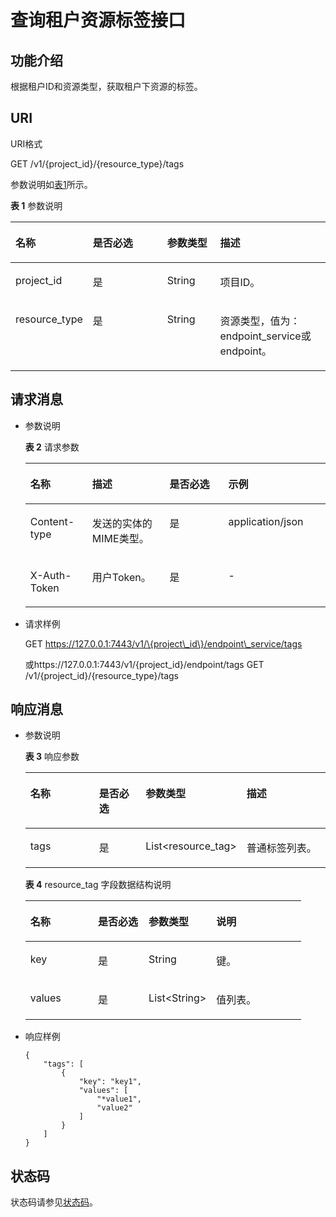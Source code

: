 # 查询租户资源标签接口<a name="vpcep_06_0503"></a>

## 功能介绍<a name="section20272125217516"></a>

根据租户ID和资源类型，获取租户下资源的标签。

## URI<a name="section11275852457"></a>

URI格式

GET  /v1/\{project\_id\}/\{resource\_type\}/tags

参数说明如[表1](#table943516221477)所示。

**表 1**  参数说明

<a name="table943516221477"></a>
<table><thead align="left"><tr id="row1343613226474"><th class="cellrowborder" valign="top" width="21.43%" id="mcps1.2.5.1.1"><p id="p9436922104719"><a name="p9436922104719"></a><a name="p9436922104719"></a>名称</p>
</th>
<th class="cellrowborder" valign="top" width="25.509999999999998%" id="mcps1.2.5.1.2"><p id="p194362228474"><a name="p194362228474"></a><a name="p194362228474"></a>是否必选</p>
</th>
<th class="cellrowborder" valign="top" width="17.349999999999998%" id="mcps1.2.5.1.3"><p id="p1243612224474"><a name="p1243612224474"></a><a name="p1243612224474"></a>参数类型</p>
</th>
<th class="cellrowborder" valign="top" width="35.709999999999994%" id="mcps1.2.5.1.4"><p id="p1343632294715"><a name="p1343632294715"></a><a name="p1343632294715"></a>描述</p>
</th>
</tr>
</thead>
<tbody><tr id="row1143672204713"><td class="cellrowborder" valign="top" width="21.43%" headers="mcps1.2.5.1.1 "><p id="p114361222479"><a name="p114361222479"></a><a name="p114361222479"></a>project_id</p>
</td>
<td class="cellrowborder" valign="top" width="25.509999999999998%" headers="mcps1.2.5.1.2 "><p id="p11436222134717"><a name="p11436222134717"></a><a name="p11436222134717"></a>是</p>
</td>
<td class="cellrowborder" valign="top" width="17.349999999999998%" headers="mcps1.2.5.1.3 "><p id="p11436022124715"><a name="p11436022124715"></a><a name="p11436022124715"></a>String</p>
</td>
<td class="cellrowborder" valign="top" width="35.709999999999994%" headers="mcps1.2.5.1.4 "><p id="p204361922164712"><a name="p204361922164712"></a><a name="p204361922164712"></a>项目ID。</p>
</td>
</tr>
<tr id="row12436162264715"><td class="cellrowborder" valign="top" width="21.43%" headers="mcps1.2.5.1.1 "><p id="p2436202244718"><a name="p2436202244718"></a><a name="p2436202244718"></a>resource_type</p>
</td>
<td class="cellrowborder" valign="top" width="25.509999999999998%" headers="mcps1.2.5.1.2 "><p id="p7436162254718"><a name="p7436162254718"></a><a name="p7436162254718"></a>是</p>
</td>
<td class="cellrowborder" valign="top" width="17.349999999999998%" headers="mcps1.2.5.1.3 "><p id="p3437152214478"><a name="p3437152214478"></a><a name="p3437152214478"></a>String</p>
</td>
<td class="cellrowborder" valign="top" width="35.709999999999994%" headers="mcps1.2.5.1.4 "><p id="p143713224476"><a name="p143713224476"></a><a name="p143713224476"></a>资源类型，值为：endpoint_service或endpoint。</p>
</td>
</tr>
</tbody>
</table>

## 请求消息<a name="section5371135214516"></a>

-   参数说明

    **表 2**  请求参数

    <a name="table72968529518"></a>
    <table><thead align="left"><tr id="row13746552252"><th class="cellrowborder" valign="top" width="20.62%" id="mcps1.2.5.1.1"><p id="p197462521954"><a name="p197462521954"></a><a name="p197462521954"></a>名称</p>
    </th>
    <th class="cellrowborder" valign="top" width="25.77%" id="mcps1.2.5.1.2"><p id="p1074614520518"><a name="p1074614520518"></a><a name="p1074614520518"></a>描述</p>
    </th>
    <th class="cellrowborder" valign="top" width="19.59%" id="mcps1.2.5.1.3"><p id="p14747175211514"><a name="p14747175211514"></a><a name="p14747175211514"></a>是否必选</p>
    </th>
    <th class="cellrowborder" valign="top" width="34.02%" id="mcps1.2.5.1.4"><p id="p107471852755"><a name="p107471852755"></a><a name="p107471852755"></a>示例</p>
    </th>
    </tr>
    </thead>
    <tbody><tr id="row1674715219512"><td class="cellrowborder" valign="top" width="20.62%" headers="mcps1.2.5.1.1 "><p id="p20747752255"><a name="p20747752255"></a><a name="p20747752255"></a>Content-type</p>
    </td>
    <td class="cellrowborder" valign="top" width="25.77%" headers="mcps1.2.5.1.2 "><p id="p974716526517"><a name="p974716526517"></a><a name="p974716526517"></a>发送的实体的MIME类型。</p>
    </td>
    <td class="cellrowborder" valign="top" width="19.59%" headers="mcps1.2.5.1.3 "><p id="p4747952453"><a name="p4747952453"></a><a name="p4747952453"></a>是</p>
    </td>
    <td class="cellrowborder" valign="top" width="34.02%" headers="mcps1.2.5.1.4 "><p id="p1747145212513"><a name="p1747145212513"></a><a name="p1747145212513"></a>application/json</p>
    </td>
    </tr>
    <tr id="row87473527511"><td class="cellrowborder" valign="top" width="20.62%" headers="mcps1.2.5.1.1 "><p id="p374795217512"><a name="p374795217512"></a><a name="p374795217512"></a>X-Auth-Token</p>
    </td>
    <td class="cellrowborder" valign="top" width="25.77%" headers="mcps1.2.5.1.2 "><p id="p8747652659"><a name="p8747652659"></a><a name="p8747652659"></a>用户Token。</p>
    </td>
    <td class="cellrowborder" valign="top" width="19.59%" headers="mcps1.2.5.1.3 "><p id="p207471452752"><a name="p207471452752"></a><a name="p207471452752"></a>是</p>
    </td>
    <td class="cellrowborder" valign="top" width="34.02%" headers="mcps1.2.5.1.4 "><p id="p1974711521653"><a name="p1974711521653"></a><a name="p1974711521653"></a>-</p>
    </td>
    </tr>
    </tbody>
    </table>

-   请求样例

    GET https://127.0.0.1:7443/v1/\{project\_id\}/endpoint\_service/tags

    或https://127.0.0.1:7443/v1/\{project\_id\}/endpoint/tags GET /v1/\{project\_id\}/\{resource\_type\}/tags


## 响应消息<a name="section1743165217514"></a>

-   参数说明

    **表 3**  响应参数

    <a name="table124997528515"></a>
    <table><thead align="left"><tr id="row1374816521452"><th class="cellrowborder" valign="top" width="25.509999999999998%" id="mcps1.2.5.1.1"><p id="p12748115220515"><a name="p12748115220515"></a><a name="p12748115220515"></a>名称</p>
    </th>
    <th class="cellrowborder" valign="top" width="17.349999999999998%" id="mcps1.2.5.1.2"><p id="p574816523510"><a name="p574816523510"></a><a name="p574816523510"></a>是否必选</p>
    </th>
    <th class="cellrowborder" valign="top" width="25.509999999999998%" id="mcps1.2.5.1.3"><p id="p47482520515"><a name="p47482520515"></a><a name="p47482520515"></a>参数类型</p>
    </th>
    <th class="cellrowborder" valign="top" width="31.630000000000003%" id="mcps1.2.5.1.4"><p id="p97481352054"><a name="p97481352054"></a><a name="p97481352054"></a>描述</p>
    </th>
    </tr>
    </thead>
    <tbody><tr id="row107488520520"><td class="cellrowborder" valign="top" width="25.509999999999998%" headers="mcps1.2.5.1.1 "><p id="p1474817529515"><a name="p1474817529515"></a><a name="p1474817529515"></a>tags</p>
    </td>
    <td class="cellrowborder" valign="top" width="17.349999999999998%" headers="mcps1.2.5.1.2 "><p id="p1274865214513"><a name="p1274865214513"></a><a name="p1274865214513"></a>是</p>
    </td>
    <td class="cellrowborder" valign="top" width="25.509999999999998%" headers="mcps1.2.5.1.3 "><p id="p774810524514"><a name="p774810524514"></a><a name="p774810524514"></a>List&lt;resource_tag&gt;</p>
    </td>
    <td class="cellrowborder" valign="top" width="31.630000000000003%" headers="mcps1.2.5.1.4 "><p id="p1774811521655"><a name="p1774811521655"></a><a name="p1774811521655"></a>普通标签列表。</p>
    </td>
    </tr>
    </tbody>
    </table>

    **表 4**  resource\_tag 字段数据结构说明

    <a name="table144649521456"></a>
    <table><thead align="left"><tr id="row1974875215510"><th class="cellrowborder" valign="top" width="24.490000000000002%" id="mcps1.2.5.1.1"><p id="p57487522519"><a name="p57487522519"></a><a name="p57487522519"></a>名称</p>
    </th>
    <th class="cellrowborder" valign="top" width="18.37%" id="mcps1.2.5.1.2"><p id="p97488522056"><a name="p97488522056"></a><a name="p97488522056"></a>是否必选</p>
    </th>
    <th class="cellrowborder" valign="top" width="24.490000000000002%" id="mcps1.2.5.1.3"><p id="p177481352457"><a name="p177481352457"></a><a name="p177481352457"></a>参数类型</p>
    </th>
    <th class="cellrowborder" valign="top" width="32.65%" id="mcps1.2.5.1.4"><p id="p1174810524515"><a name="p1174810524515"></a><a name="p1174810524515"></a>说明</p>
    </th>
    </tr>
    </thead>
    <tbody><tr id="row4748952551"><td class="cellrowborder" valign="top" width="24.490000000000002%" headers="mcps1.2.5.1.1 "><p id="p4748552253"><a name="p4748552253"></a><a name="p4748552253"></a>key</p>
    </td>
    <td class="cellrowborder" valign="top" width="18.37%" headers="mcps1.2.5.1.2 "><p id="p1574825213511"><a name="p1574825213511"></a><a name="p1574825213511"></a>是</p>
    </td>
    <td class="cellrowborder" valign="top" width="24.490000000000002%" headers="mcps1.2.5.1.3 "><p id="p107481452555"><a name="p107481452555"></a><a name="p107481452555"></a>String</p>
    </td>
    <td class="cellrowborder" valign="top" width="32.65%" headers="mcps1.2.5.1.4 "><p id="p3748852459"><a name="p3748852459"></a><a name="p3748852459"></a>键。</p>
    </td>
    </tr>
    <tr id="row177481152358"><td class="cellrowborder" valign="top" width="24.490000000000002%" headers="mcps1.2.5.1.1 "><p id="p77481952952"><a name="p77481952952"></a><a name="p77481952952"></a>values</p>
    </td>
    <td class="cellrowborder" valign="top" width="18.37%" headers="mcps1.2.5.1.2 "><p id="p107499521154"><a name="p107499521154"></a><a name="p107499521154"></a>是</p>
    </td>
    <td class="cellrowborder" valign="top" width="24.490000000000002%" headers="mcps1.2.5.1.3 "><p id="p1874910523511"><a name="p1874910523511"></a><a name="p1874910523511"></a>List&lt;String&gt;</p>
    </td>
    <td class="cellrowborder" valign="top" width="32.65%" headers="mcps1.2.5.1.4 "><p id="p1674965220511"><a name="p1674965220511"></a><a name="p1674965220511"></a>值列表。</p>
    </td>
    </tr>
    </tbody>
    </table>

-   响应样例

    ```
    {
        "tags": [
            {
                "key": "key1",
                "values": [
                    "*value1",
                    "value2"
                ]
            }
        ]
    }
    ```


## 状态码<a name="section652619523510"></a>

状态码请参见[状态码](状态码.md)。

